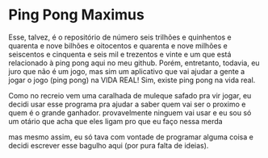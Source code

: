 # Ping Pong Maximus
Esse, talvez, é o repositório de número seis trilhões e quinhentos e quarenta e nove bilhões e oitocentos e quarenta e nove milhões e seiscentos e cinquenta e seis mil e trezentos e vinte e um que está relacionado à ping pong aqui no meu github. Porém, entretanto, todavia, eu juro que não é um jogo, mas sim um aplicativo que vai ajudar a gente a jogar o jogo (ping pong) na VIDA REAL! Sim, existe ping pong na vida real.

Como no recreio vem uma caralhada de muleque safado pra vir jogar, eu decidi usar esse programa pra ajudar a saber quem vai ser o proximo e quem é o grande ganhador. provavelmente ninguem vai usar e eu sou só um otário que acha que eles ligam pro que eu faço nessa merda

mas mesmo assim, eu só tava com vontade de programar alguma coisa e decidi escrever esse bagulho aqui (por pura falta de ideias).